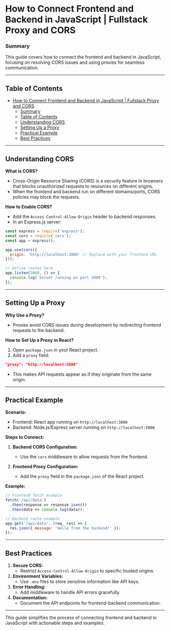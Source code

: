 # How to Connect Frontend and Backend in JavaScript | Fullstack Proxy and CORS

### Summary
This guide covers how to connect the frontend and backend in JavaScript, focusing on resolving CORS issues and using proxies for seamless communication.

---

## Table of Contents
- [How to Connect Frontend and Backend in JavaScript | Fullstack Proxy and CORS](#how-to-connect-frontend-and-backend-in-javascript--fullstack-proxy-and-cors)
    - [Summary](#summary)
  - [Table of Contents](#table-of-contents)
  - [Understanding CORS](#understanding-cors)
  - [Setting Up a Proxy](#setting-up-a-proxy)
  - [Practical Example](#practical-example)
  - [Best Practices](#best-practices)

---

## Understanding CORS
**What is CORS?**
- Cross-Origin Resource Sharing (CORS) is a security feature in browsers that blocks unauthorized requests to resources on different origins.
- When the frontend and backend run on different domains/ports, CORS policies may block the requests.

**How to Enable CORS?**
- Add the `Access-Control-Allow-Origin` header to backend responses.
- In an Express.js server:

```javascript
const express = require('express');
const cors = require('cors');
const app = express();

app.use(cors({
  origin: 'http://localhost:3000' // Replace with your frontend URL
}));

// Define routes here
app.listen(5000, () => {
  console.log('Server running on port 5000');
});
```

---

## Setting Up a Proxy
**Why Use a Proxy?**
- Proxies avoid CORS issues during development by redirecting frontend requests to the backend.

**How to Set Up a Proxy in React?**
1. Open `package.json` in your React project.
2. Add a `proxy` field:

```json
"proxy": "http://localhost:5000"
```

- This makes API requests appear as if they originate from the same origin.

---

## Practical Example
**Scenario:**
- Frontend: React app running on `http://localhost:3000`
- Backend: Node.js/Express server running on `http://localhost:5000`

**Steps to Connect:**
1. **Backend CORS Configuration:**
   - Use the `cors` middleware to allow requests from the frontend.

2. **Frontend Proxy Configuration:**
   - Add the `proxy` field in the `package.json` of the React project.

**Example:**
```javascript
// Frontend fetch example
fetch('/api/data')
  .then(response => response.json())
  .then(data => console.log(data));

// Backend route example
app.get('/api/data', (req, res) => {
  res.json({ message: 'Hello from the backend!' });
});
```

---

## Best Practices
1. **Secure CORS:**
   - Restrict `Access-Control-Allow-Origin` to specific trusted origins.
2. **Environment Variables:**
   - Use `.env` files to store sensitive information like API keys.
3. **Error Handling:**
   - Add middleware to handle API errors gracefully.
4. **Documentation:**
   - Document the API endpoints for frontend-backend communication.

---

This guide simplifies the process of connecting frontend and backend in JavaScript with actionable steps and examples.

